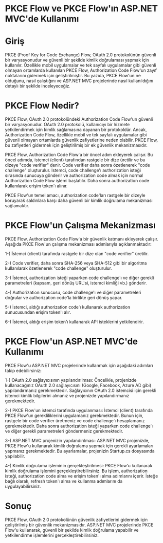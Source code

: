 # PKCE Flow ve PKCE Flow'ın ASP.NET MVC'de Kullanımı

# Giriş

PKCE (Proof Key for Code Exchange) Flow, OAuth 2.0 protokolünün güvenli bir varyasyonudur ve güvenli bir şekilde kimlik doğrulaması yapmak için kullanılır. Özellikle mobil uygulamalar ve tek sayfalı uygulamalar gibi güvenli olmayan ortamlarda kullanılan PKCE Flow, Authorization Code Flow'un zayıf noktalarını gidermek için geliştirilmiştir. Bu yazıda, PKCE Flow'un ne olduğunu, nasıl çalıştığını ve ASP.NET MVC projelerinde nasıl kullanıldığını detaylı bir şekilde inceleyeceğiz.

# PKCE Flow Nedir?

PKCE Flow, OAuth 2.0 protokolündeki Authorization Code Flow'un güvenli bir varyasyonudur. OAuth 2.0 protokolü, kullanıcıyı bir hizmete yetkilendirmek için kimlik sağlamasına dayanan bir protokoldür. Ancak, Authorization Code Flow, özellikle mobil ve tek sayfalı uygulamalar gibi güvenli olmayan ortamlarda güvenlik zafiyetlerine neden olabilir. PKCE Flow, bu zafiyetleri gidermek için geliştirilmiş bir ek güvenlik mekanizmasıdır.

PKCE Flow, Authorization Code Flow'a bir öncel adım ekleyerek çalışır. Bu öncel adımda, istemci (client) tarafından rastgele bir dize üretilir ve bu dizeye "code verifier" denir. Code verifier daha sonra özetlenerek "code challenge" oluşturulur. İstemci, code challenge'ı authorization isteği sırasında sunucuya gönderir ve authorization code almak için normal Authorization Code Flow işlemi başlatılır. Daha sonra authorization code kullanılarak erişim token'ı alınır.

PKCE Flow'un temel amacı, authorization code'ları rastgele bir dizeyle koruyarak saldırılara karşı daha güvenli bir kimlik doğrulama mekanizması sağlamaktır.

# PKCE Flow'un Çalışma Mekanizması

PKCE Flow, Authorization Code Flow'a bir güvenlik katmanı ekleyerek çalışır. Aşağıda PKCE Flow'un çalışma mekanizması adımlarıyla açıklanmaktadır:

1-) İstemci (client) tarafında rastgele bir dize olan "code verifier" üretilir.

2-) Code verifier, daha sonra SHA-256 veya SHA-512 gibi bir algoritma kullanılarak özetlenerek "code challenge" oluşturulur.

3-) İstemci, authorization isteği yaparken code challenge'ı ve diğer gerekli parametreleri (kapsam, geri dönüş URL'si, istemci kimliği vb.) gönderir.

4-) Authorization sunucusu, code challenge'ı ve diğer parametreleri doğrular ve authorization code'la birlikte geri dönüş yapar.

5-) İstemci, aldığı authorization code'ı kullanarak authorization sunucusundan erişim token'ı alır.

6-) İstemci, aldığı erişim token'ı kullanarak API isteklerini yetkilendirir.

# PKCE Flow'un ASP.NET MVC'de Kullanımı

PKCE Flow'u ASP.NET MVC projelerinde kullanmak için aşağıdaki adımları takip edebilirsiniz:

1-) OAuth 2.0 sağlayıcısının yapılandırılması: Öncelikle, projenizde kullanacağınız OAuth 2.0 sağlayıcısını (Google, Facebook, Azure AD gibi) yapılandırmanız gerekmektedir. Sağlayıcının OAuth 2.0 istemcisi için gerekli istemci kimlik bilgilerini almanız ve projenizde yapılandırmanız gerekmektedir.

2-) PKCE Flow'un istemci tarafında uygulanması: İstemci (client) tarafında PKCE Flow'un gerekliliklerini uygulamanız gerekmektedir. Bunun için, rastgele bir code verifier üretmeniz ve code challenge'ı hesaplamanız gerekmektedir. Daha sonra authorization isteği yaparken code challenge'ı ve diğer gerekli parametreleri göndermeniz gerekmektedir.

3-) ASP.NET MVC projenizin yapılandırılması: ASP.NET MVC projenizde, PKCE Flow'u kullanarak kimlik doğrulama yapmak için gerekli ayarlamaları yapmanız gerekmektedir. Bu ayarlamalar, projenizin Startup.cs dosyasında yapılabilir.

4-) Kimlik doğrulama işleminin gerçekleştirilmesi: PKCE Flow'u kullanarak kimlik doğrulama işlemini gerçekleştirebilirsiniz. Bu işlem, authorization isteği, authorization code alma ve erişim token'ı alma adımlarını içerir. İsteğe bağlı olarak, refresh token'ı alma ve kullanma adımlarını da uygulayabilirsiniz.

# Sonuç

PKCE Flow, OAuth 2.0 protokolünün güvenlik zafiyetlerini gidermek için geliştirilmiş bir güvenlik mekanizmasıdır. ASP.NET MVC projelerinde PKCE Flow'u kullanarak, güvenli bir şekilde kimlik doğrulama yapabilir ve yetkilendirme işlemlerini gerçekleştirebilirsiniz.

